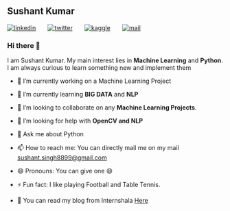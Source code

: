 ## Sushant Kumar

[![linkedin](https://github.com/arpit-dwivedi/arpit-dwivedi.github.io/blob/master/assets/img/Webp.net-resizeimage.png)](https://www.linkedin.com/in/sushant-kumar1998)&nbsp;&nbsp;&nbsp;&nbsp;&nbsp;&nbsp;&nbsp;[![twitter](https://github.com/arpit-dwivedi/arpit-dwivedi.github.io/blob/master/assets/img/ttt.png)](https://twitter.com/Sushant_k2012)&nbsp;&nbsp;&nbsp;&nbsp;&nbsp;&nbsp;&nbsp;[![kaggle](https://github.com/arpit-dwivedi/arpit-dwivedi/blob/master/kaggle.png)](https://www.kaggle.com/sushantkumar2012)&nbsp;&nbsp;&nbsp;&nbsp;&nbsp;&nbsp;&nbsp;[![mail](https://github.com/arpit-dwivedi/arpit-dwivedi/blob/master/m1.png)](https://mail.google.com/mail/u/0/#inbox)

### Hi there 👋

<!--
**sush-2012/sush-2012** is a ✨ _special_ ✨ repository because its `README.md` (this file) appears on your GitHub profile.

I am Sushant Kumar. My main interest lies in **Machine Learning** and **Python**. I also have programming knowledge in C/C++. I am always curious to learn something new. 
- 🔭 I’m currently working on a Machine Learning Project
- 🌱 I’m currently learning **BIG DATA** and **NLP**
- 👯 I’m looking to collaborate on any **Machine Learning Projects**.
- 🤔 I’m looking for help with **OpenCV and NLP**
- 💬 Ask me about Python 
- 📫 How to reach me: You can directly mail me on my mail [sushant.singh8899@gmail.com](sushant.singh8899@gmail.com)
- 😄 Pronouns: You can give one :smile:
- ⚡ Fun fact: I like playing Football and Table Tennis.
-->
I am Sushant Kumar. My main interest lies in **Machine Learning** and **Python**. I am always curious to learn something new and implement them  

- 🔭 I’m currently working on a Machine Learning Project

- 🌱 I’m currently learning **BIG DATA** and **NLP**

- 👯 I’m looking to collaborate on any **Machine Learning Projects**.

- 🤔 I’m looking for help with **OpenCV and NLP**

- 💬 Ask me about Python 

- 📫 How to reach me: You can directly mail me on my mail [sushant.singh8899@gmail.com](sushant.singh8899@gmail.com)

- 😄 Pronouns: You can give one :smile:

- ⚡ Fun fact: I like playing Football and Table Tennis.

- :speech_balloon: You can read my blog from Internshala [Here](https://blog.internshala.com/2020/05/internshala-training-review-how-i-built-apps-by-learning-web-development-python-thanks-to-internshala-trainings/)

